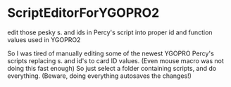 # ScriptEditorForYGOPRO2
edit those pesky s. and ids in Percy's script into proper id and function values used in YGOPRO2

So I was tired of manually editing some of the newest YGOPRO Percy's scripts replacing s. and id's to card ID values.
(Even mouse macro was not doing this fast enough)
So just select a folder containing scripts, and do everything. (Beware, doing everything autosaves the changes!)
